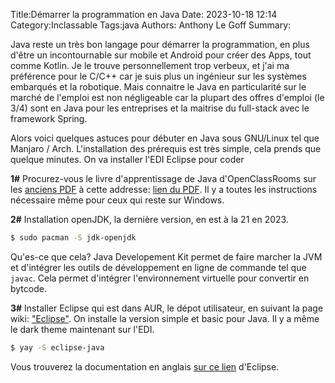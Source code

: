 Title:Démarrer la programmation en Java
Date: 2023-10-18 12:14
Category:Inclassable
Tags:java
Authors: Anthony Le Goff
Summary:

Java reste un très bon langage pour démarrer la programmation, en plus d'être un incontournable sur mobile et Android pour créer des Apps, tout comme Kotlin. Je le trouve personnellement trop verbeux, et j'ai ma préférence pour le C/C++ car je suis plus un ingénieur sur les systèmes embarqués et la robotique. Mais connaitre le Java en particularité sur le marché de l'emploi est non négligeable car la plupart des offres d'emploi (le 3/4) sont en Java pour les entreprises et la maitrise du full-stack avec le framework Spring. 

Alors voici quelques astuces pour débuter en Java sous GNU/Linux tel que Manjaro / Arch. L'installation des prérequis est très simple, cela prends que quelque minutes. On va installer l'EDI Eclipse pour coder

**1#** Procurez-vous le livre d'apprentissage de Java d'OpenClassRooms sur les [anciens PDF](https://openclassrooms.com/fr/old-courses-pdf) à cette addresse: [lien du PDF](http://user.oc-static.com/pdf/10601-apprenez-a-programmer-en-java.pdf). Il y a toutes les instructions nécessaire même pour ceux qui reste sur Windows.

**2#** Installation openJDK, la dernière version, en est à la 21 en 2023.

```bash
$ sudo pacman -S jdk-openjdk
```

Qu'es-ce que cela? Java Developement Kit permet de faire marcher la JVM et d'intégrer les outils de développement en ligne de commande tel que `javac`. Cela permet d'intégrer l'environnement virtuelle pour convertir en bytcode.

**3#** Installer Eclipse qui est dans AUR, le dépot utilisateur, en suivant la page wiki: ["Eclipse"](https://wiki.archlinux.org/title/Eclipse). On installe la version simple et basic pour Java. Il y a même le dark theme maintenant sur l'EDI.

```bash
$ yay -S eclipse-java
```

Vous trouverez la documentation en anglais [sur ce lien](https://help.eclipse.org/2023-09/index.jsp) d'Eclipse.